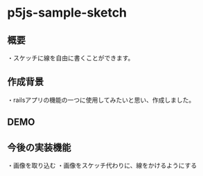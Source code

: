 # p5js-sample-sketch

## 概要
・スケッチに線を自由に書くことができます。

## 作成背景
・railsアプリの機能の一つに使用してみたいと思い、作成しました。

## DEMO


## 今後の実装機能
・画像を取り込む
・画像をスケッチ代わりに、線をかけるようにする
